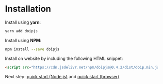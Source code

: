 # Installation

Install using **yarn**:

```bash
yarn add doipjs
```

Install using **NPM**:

```bash
npm install --save doipjs
```

Install on website by including the following HTML snippet:

```html
<script src="https://cdn.jsdelivr.net/npm/doipjs@0.4.2/dist/doip.min.js"></script>
```

Next step: [quick start (Node.js)](quickstart-nodejs.md) and [quick start (browser)](quickstart-browser.md)
